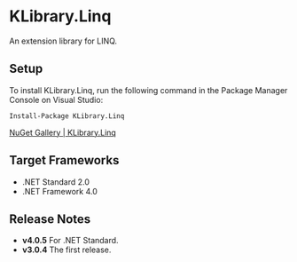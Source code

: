 # KLibrary.Linq

An extension library for LINQ.

## Setup
To install KLibrary.Linq, run the following command in the Package Manager Console on Visual Studio:

```
Install-Package KLibrary.Linq
```

[NuGet Gallery | KLibrary.Linq](https://www.nuget.org/packages/KLibrary.Linq/)

## Target Frameworks
- .NET Standard 2.0
- .NET Framework 4.0

## Release Notes
- **v4.0.5** For .NET Standard.
- **v3.0.4** The first release.
